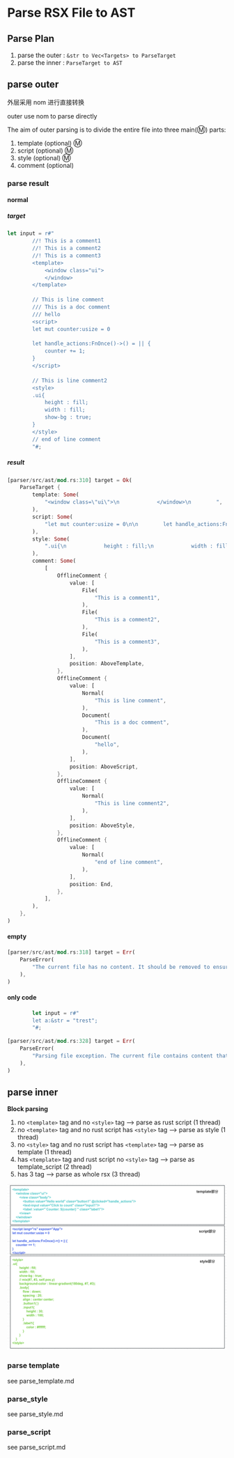 # Parse RSX File to AST

## Parse Plan

1. parse the outer : `&str to Vec<Targets> to ParseTarget`
2. parse the inner : `ParseTarget to AST`

## parse outer

外层采用 nom 进行直接转换

outer use nom to parse directly

The aim of outer parsing is to divide the entire file into three main(Ⓜ️) parts:

1. template (optional) Ⓜ️
2. script (optional) Ⓜ️
3. style (optional) Ⓜ️
4. comment (optional)

### parse result

#### normal

##### target

```rust
let input = r#"
        //! This is a comment1
        //! This is a comment2
        //! This is a comment3
        <template>
            <window class="ui">
            </window>
        </template>

        // This is line comment
        /// This is a doc comment
        /// hello
        <script>
        let mut counter:usize = 0

        let handle_actions:FnOnce()->() = || {
            counter += 1;
        }
        </script>

        // This is line comment2
        <style>
        .ui{
            height : fill;
            width : fill;
            show-bg : true;
        }
        </style>
        // end of line comment
        "#;
```

##### result

```rust
[parser/src/ast/mod.rs:310] target = Ok(
    ParseTarget {
        template: Some(
            "<window class=\"ui\">\n            </window>\n        ",
        ),
        script: Some(
            "let mut counter:usize = 0\n\n        let handle_actions:FnOnce()->() = || {\n            counter += 1;\n        }\n        ",
        ),
        style: Some(
            ".ui{\n            height : fill;\n            width : fill;\n            show-bg : true;\n        }\n        ",
        ),
        comment: Some(
            [
                OfflineComment {
                    value: [
                        File(
                            "This is a comment1",
                        ),
                        File(
                            "This is a comment2",
                        ),
                        File(
                            "This is a comment3",
                        ),
                    ],
                    position: AboveTemplate,
                },
                OfflineComment {
                    value: [
                        Normal(
                            "This is line comment",
                        ),
                        Document(
                            "This is a doc comment",
                        ),
                        Document(
                            "hello",
                        ),
                    ],
                    position: AboveScript,
                },
                OfflineComment {
                    value: [
                        Normal(
                            "This is line comment2",
                        ),
                    ],
                    position: AboveStyle,
                },
                OfflineComment {
                    value: [
                        Normal(
                            "end of line comment",
                        ),
                    ],
                    position: End,
                },
            ],
        ),
    },
)
```

#### empty

```rust
[parser/src/ast/mod.rs:318] target = Err(
    ParseError(
        "The current file has no content. It should be removed to ensure your program has clean file tree!",
    ),
)
```

#### only code

```rust
        let input = r#"
        let a:&str = "trest";
        "#;
```

```rust
[parser/src/ast/mod.rs:328] target = Err(
    ParseError(
        "Parsing file exception. The current file contains content that is not covered by processed tags. If it is a rust script, please wrap it in a `<script>` tag",
    ),
)
```

## parse inner

**Block parsing**

1. no `<template>` tag and no `<style>` tag --> parse as rust script (1 thread)
2. no `<template>` tag and no rust script has `<style>` tag --> parse as style (1 thread)
3. no `<style>` tag and no rust script has `<template>` tag --> parse as template (1 thread)
4. has `<template>` tag and rust script no `<style>` tag --> parse as template_script (2 thread)
5. has 3 tag --> parse as whole rsx (3 thread)

<img src="./wiki/inner.png">

### parse template

see parse_template.md

### parse_style

see parse_style.md

### parse_script

see parse_script.md
